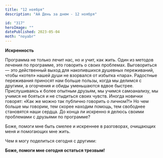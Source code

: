 ```yaml
---
title: "12 ноября"
description: "АА День за днем - 12 ноября"

id: "317"
heroImage: ""
datePublished: 2023-05-04
moth: "noyabr"
---
```


**Искренность**

Программа не только лечит нас, но и учит, как жить. Один из методов лечения по
программе, это говорить о своих проблемах. Выговориться — это действенный
выход для накопившихся душевных переживаний, чтобы «котел» нашей души не
взорвался от избытка «пара». Радостные переживания приносят нам больше пользы,
когда мы делимся с другими, а огорчения и обиды уменьшаются вдвое быстрее.
Прислушиваясь к более опытным друзьям, мы учимся самоанализу, мы учимся не
бояться и не стыдиться своих чувств. Иногда новички говорят: «Как же можно так
публично говорить о личном?!» Но чем больше мы говорим, тем скорее находим
помощь, тем свободнее становятся наши сердца. До конца ли искренно я делюсь
своими проблемами с друзьями по программе?

Боже, помоги мне быть смелее и искреннее в разговорах, очищающих меня и
помогающих мне жить.

Чем я могу поделиться сегодня с другими:

**Боже, помоги мне сегодня остаться трезвым!**
